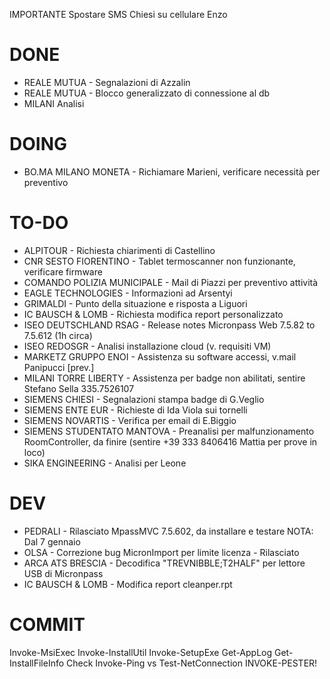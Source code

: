 IMPORTANTE Spostare SMS Chiesi su cellulare Enzo


# DONE
- REALE MUTUA - Segnalazioni di Azzalin 
- REALE MUTUA - Blocco generalizzato di connessione al db 
- MILANI Analisi


# DOING
- BO.MA MILANO MONETA - Richiamare Marieni, verificare necessità per preventivo <!-- Pomeriggio -->


# TO-DO
- ALPITOUR - Richiesta chiarimenti di Castellino
- CNR SESTO FIORENTINO - Tablet termoscanner non funzionante, verificare firmware
- COMANDO POLIZIA MUNICIPALE - Mail di Piazzi per preventivo attività
- EAGLE TECHNOLOGIES - Informazioni ad Arsentyi
- GRIMALDI - Punto della situazione e risposta a Liguori
- IC BAUSCH & LOMB - Richiesta modifica report personalizzato
- ISEO DEUTSCHLAND RSAG - Release notes Micronpass Web 7.5.82 to 7.5.612 (1h circa)
- ISEO REDOSGR - Analisi installazione cloud (v. requisiti VM)
- MARKETZ GRUPPO ENOI - Assistenza su software accessi, v.mail Panipucci [prev.]
- MILANI TORRE LIBERTY - Assistenza per badge non abilitati, sentire Stefano Sella 335.7526107
- SIEMENS CHIESI - Segnalazioni stampa badge di G.Veglio
- SIEMENS ENTE EUR - Richieste di Ida Viola sui tornelli
- SIEMENS NOVARTIS - Verifica per email di E.Biggio
- SIEMENS STUDENTATO MANTOVA - Preanalisi per malfunzionamento RoomController, da finire (sentire +39 333 8406416 Mattia per prove in loco)
- SIKA ENGINEERING - Analisi per Leone


# DEV
- PEDRALI - Rilasciato MpassMVC 7.5.602, da installare e testare NOTA: Dal 7 gennaio
- OLSA - Correzione bug MicronImport per limite licenza - Rilasciato
- ARCA ATS BRESCIA - Decodifica "TREVNIBBLE;T2HALF" per lettore USB di Micronpass
- IC BAUSCH & LOMB - Modifica report cleanper.rpt


# COMMIT
Invoke-MsiExec
Invoke-InstallUtil
Invoke-SetupExe
Get-AppLog
Get-InstallFileInfo
Check Invoke-Ping vs Test-NetConnection
INVOKE-PESTER!